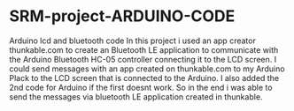# SRM-project-ARDUINO-CODE
Arduino lcd and bluetooth code
In this project i used an app creator thunkable.com to create an Bluetooth LE application to communicate with the Arduino Bluetooth HC-05 controller connecting it to the LCD screen. I could send messages with an app created on thunkable.com to my Arduino Plack to the LCD screen that is connected to the Arduino.
I also added the 2nd code for Arduino if the first doesnt work. 
So in the end i was able to send the messages via bluetooth LE application created in thunkable.
